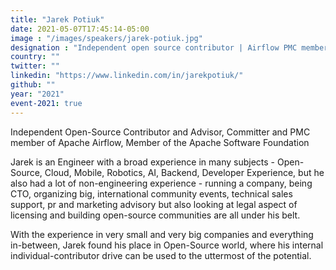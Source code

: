 ```yaml
---
title: "Jarek Potiuk"
date: 2021-05-07T17:45:14-05:00
image : "/images/speakers/jarek-potiuk.jpg"
designation : "Independent open source contributor | Airflow PMC member"
country: ""
twitter: ""
linkedin: "https://www.linkedin.com/in/jarekpotiuk/"
github: ""
year: "2021"
event-2021: true
---
```


Independent Open-Source Contributor and Advisor, Committer and PMC member of Apache Airflow, Member of the Apache Software Foundation

Jarek is an Engineer with a broad experience in many subjects - Open-Source, Cloud, Mobile, Robotics, AI, Backend, Developer Experience, but he also had a lot of non-engineering experience - running a company, being CTO, organizing big, international community events, technical sales support, pr and marketing advisory but also looking at legal aspect of licensing and building open-source communities are all under his belt.

With the experience in very small and very big companies and everything in-between, Jarek found his place in Open-Source world, where his internal individual-contributor drive can be used to the uttermost of the potential.